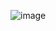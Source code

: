 ![image](https://user-images.githubusercontent.com/93483481/213639805-cd8f3f5a-512a-46a4-941b-8b4e634ce775.png)


